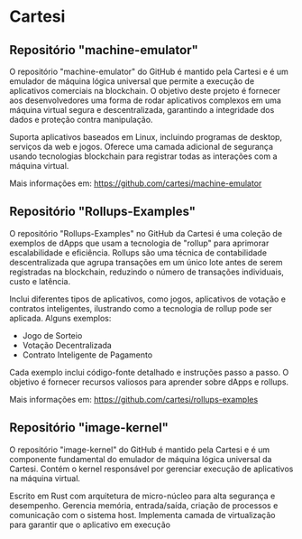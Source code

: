 # Cartesi

## Repositório "machine-emulator"

O repositório "machine-emulator" do GitHub é mantido pela Cartesi e é um emulador de máquina lógica universal que permite a execução de aplicativos comerciais na blockchain. O objetivo deste projeto é fornecer aos desenvolvedores uma forma de rodar aplicativos complexos em uma máquina virtual segura e descentralizada, garantindo a integridade dos dados e proteção contra manipulação.

Suporta aplicativos baseados em Linux, incluindo programas de desktop, serviços da web e jogos. Oferece uma camada adicional de segurança usando tecnologias blockchain para registrar todas as interações com a máquina virtual.

Mais informações em: https://github.com/cartesi/machine-emulator

## Repositório "Rollups-Examples"

O repositório "Rollups-Examples" no GitHub da Cartesi é uma coleção de exemplos de dApps que usam a tecnologia de "rollup" para aprimorar escalabilidade e eficiência. Rollups são uma técnica de contabilidade descentralizada que agrupa transações em um único lote antes de serem registradas na blockchain, reduzindo o número de transações individuais, custo e latência.

Inclui diferentes tipos de aplicativos, como jogos, aplicativos de votação e contratos inteligentes, ilustrando como a tecnologia de rollup pode ser aplicada. Alguns exemplos:
- Jogo de Sorteio
- Votação Decentralizada
- Contrato Inteligente de Pagamento

Cada exemplo inclui código-fonte detalhado e instruções passo a passo. O objetivo é fornecer recursos valiosos para aprender sobre dApps e rollups.

Mais informações em: https://github.com/cartesi/rollups-examples

## Repositório "image-kernel"

O repositório "image-kernel" do GitHub é mantido pela Cartesi e é um componente fundamental do emulador de máquina lógica universal da Cartesi. Contém o kernel responsável por gerenciar execução de aplicativos na máquina virtual.

Escrito em Rust com arquitetura de micro-núcleo para alta segurança e desempenho. Gerencia memória, entrada/saída, criação de processos e comunicação com o sistema host. Implementa camada de virtualização para garantir que o aplicativo em execução
